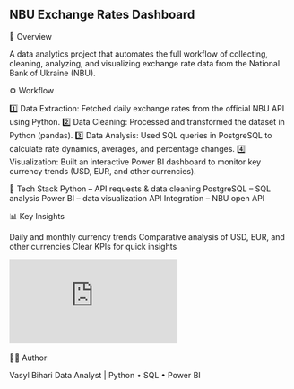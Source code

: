 ## NBU Exchange Rates Dashboard   
📘 Overview

A data analytics project that automates the full workflow of collecting, cleaning, analyzing, and visualizing exchange rate data from the National Bank of Ukraine (NBU).

⚙️ Workflow

1️⃣ Data Extraction:
Fetched daily exchange rates from the official NBU API using Python.
2️⃣ Data Cleaning:
Processed and transformed the dataset in Python (pandas).
3️⃣ Data Analysis:
Used SQL queries in PostgreSQL to calculate rate dynamics, averages, and percentage changes.
4️⃣ Visualization:
Built an interactive Power BI dashboard to monitor key currency trends (USD, EUR, and other currencies).

🧠 Tech Stack
Python – API requests & data cleaning
PostgreSQL – SQL analysis
Power BI – data visualization
API Integration – NBU open API

📊 Key Insights

Daily and monthly currency trends
Comparative analysis of USD, EUR, and other currencies
Clear KPIs for quick insights

![dashboard](https://github.com/VasylBihari/NBU_exchangerates/blob/main/Dashboard.pdf)

👨‍💻 Author

Vasyl Bihari
Data Analyst | Python • SQL • Power BI
